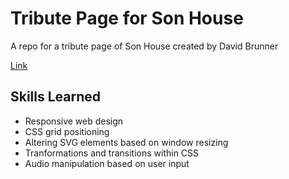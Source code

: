 # Tribute Page for Son House
A repo for a tribute page of Son House created by David Brunner 

[Link](https://son-house-tribute-page.netlify.app)

## Skills Learned 
- Responsive web design
- CSS grid positioning
- Altering SVG elements based on window resizing
- Tranformations and transitions within CSS
- Audio manipulation based on user input 